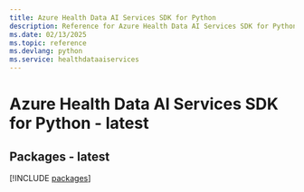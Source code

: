 ```yaml
---
title: Azure Health Data AI Services SDK for Python
description: Reference for Azure Health Data AI Services SDK for Python
ms.date: 02/13/2025
ms.topic: reference
ms.devlang: python
ms.service: healthdataaiservices
---
```

# Azure Health Data AI Services SDK for Python - latest
## Packages - latest
[!INCLUDE [packages](health-data-ai-services-index.md)]